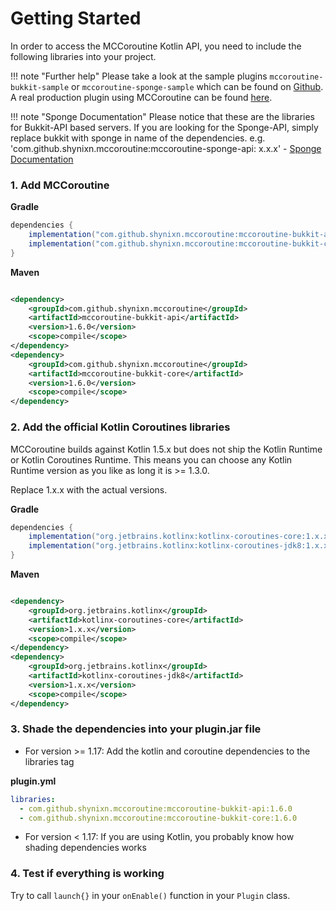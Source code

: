 # Getting Started

In order to access the MCCoroutine Kotlin API, you need to include the following libraries into your project.

!!! note "Further help"
    Please take a look at the sample plugins ``mccoroutine-bukkit-sample`` or ``mccoroutine-sponge-sample`` which 
    can be found on [Github](https://github.com/Shynixn/MCCoroutine).
    A real production plugin using MCCoroutine can be found [here](https://github.com/Shynixn/BlockBall).

!!! note "Sponge Documentation"
    Please notice that these are the libraries for Bukkit-API based servers. If you are looking for the Sponge-API, simply
    replace bukkit with sponge in name of the dependencies. e.g. 'com.github.shynixn.mccoroutine:mccoroutine-sponge-api:
    x.x.x' - [Sponge Documentation](https://github.com/Shynixn/MCCoroutine/blob/master/SPONGE.md)

### 1. Add MCCoroutine

**Gradle**

```groovy
dependencies {
    implementation("com.github.shynixn.mccoroutine:mccoroutine-bukkit-api:1.6.0")
    implementation("com.github.shynixn.mccoroutine:mccoroutine-bukkit-core:1.6.0")
}
```

**Maven**

```xml

<dependency>
    <groupId>com.github.shynixn.mccoroutine</groupId>
    <artifactId>mccoroutine-bukkit-api</artifactId>
    <version>1.6.0</version>
    <scope>compile</scope>
</dependency>
<dependency>
    <groupId>com.github.shynixn.mccoroutine</groupId>
    <artifactId>mccoroutine-bukkit-core</artifactId>
    <version>1.6.0</version>
    <scope>compile</scope>
</dependency>
```

### 2. Add the official Kotlin Coroutines libraries

MCCoroutine builds against Kotlin 1.5.x but does not ship the Kotlin Runtime or Kotlin Coroutines Runtime. This means
you can choose any Kotlin Runtime version as you like as long it is >= 1.3.0.

Replace 1.x.x with the actual versions. 

**Gradle**

```groovy
dependencies {
    implementation("org.jetbrains.kotlinx:kotlinx-coroutines-core:1.x.x")
    implementation("org.jetbrains.kotlinx:kotlinx-coroutines-jdk8:1.x.x")
}
```

**Maven**

```xml

<dependency>
    <groupId>org.jetbrains.kotlinx</groupId>
    <artifactId>kotlinx-coroutines-core</artifactId>
    <version>1.x.x</version>
    <scope>compile</scope>
</dependency>
<dependency>
    <groupId>org.jetbrains.kotlinx</groupId>
    <artifactId>kotlinx-coroutines-jdk8</artifactId>
    <version>1.x.x</version>
    <scope>compile</scope>
</dependency>
```

### 3. Shade the dependencies into your plugin.jar file

* For version >= 1.17: Add the kotlin and coroutine dependencies to the libraries tag

**plugin.yml**
```yaml
libraries:
  - com.github.shynixn.mccoroutine:mccoroutine-bukkit-api:1.6.0
  - com.github.shynixn.mccoroutine:mccoroutine-bukkit-core:1.6.0
```

* For version < 1.17: If you are using Kotlin, you probably know how shading dependencies works


### 4. Test if everything is working

Try to call ``launch{}`` in your ``onEnable()`` function in your ``Plugin`` class.
